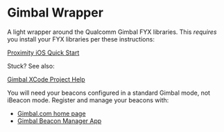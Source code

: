 Gimbal Wrapper
==============

A light wrapper around the Qualcomm Gimbal FYX libraries. This *requires* you install your FYX libraries per these instructions:

[Proximity iOS Quick Start](https://gimbal.com/doc/ios_proximity_quickstart.html)

Stuck? See also:

[Gimbal XCode Project Help](https://gimbal.com/doc/proximity/ios_adding_frameworks_and_libraries.html)

You will need your beacons configured in a standard Gimbal mode, not iBeacon mode. Register and manage your beacons with:

* [Gimbal.com home page](https://gimbal.com)
* [Gimbal Beacon Manager App](https://itunes.apple.com/us/app/gimbal-beacon-manager/id785688563?mt=8)
